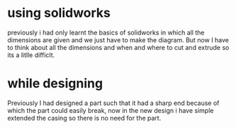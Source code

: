 # using solidworks
previously i had only learnt the basics of solidworks in which all the dimensions are given and we just have to make the diagram. But now I have to think about all the dimensions and when and where to cut and extrude so its a litlle difficlt.

# while designing 
Previously I had designed a part such that it had a sharp end because of which the part could easily break, now in the new design i have simple extended the casing so there is no need for the part.
